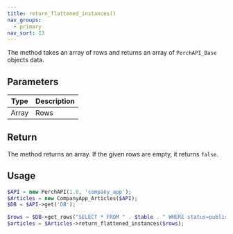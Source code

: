 ```yaml
---
title: return_flattened_instances()
nav_groups:
  - primary
nav_sort: 13
---
```


The method takes an array of rows and returns an array of `PerchAPI_Base` objects data.

## Parameters

| Type  | Description |
| ----- | ----------- |
| Array | Rows        |

## Return

The method returns an array. If the given rows are empty, it returns `false`.

## Usage

```php
$API = new PerchAPI(1.0, 'company_app');
$Articles = new CompanyApp_Articles($API);
$DB = $API->get('DB');

$rows = $DB->get_rows("SELECT * FROM " . $table . " WHERE status=published");
$articles = $Articles->return_flattened_instances($rows);
```